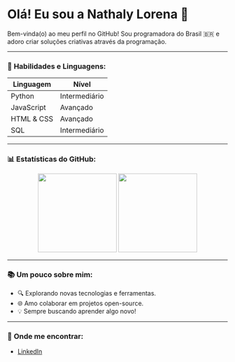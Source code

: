 # Olá! Eu sou a Nathaly Lorena 🌟

Bem-vinda(o) ao meu perfil no GitHub! Sou programadora do Brasil 🇧🇷 e adoro criar soluções criativas através da programação.

---

### 🔧 **Habilidades e Linguagens:**

| Linguagem            | Nível          |
|----------------------|-----------------|
| Python               | Intermediário  |
| JavaScript           | Avançado       |
| HTML & CSS           | Avançado       |
| SQL                  | Intermediário  |

---

### 📊 **Estatísticas do GitHub:**
<div align="center">
  <img height="180em" src="https://github-readme-stats.vercel.app/api?username=nathalylorena&show_icons=true&theme=blueberry"/>
  <img height="180em" src="https://github-readme-stats.vercel.app/api/top-langs/?username=nathalylorena&layout=compact&theme=blueberry"/>
</div>

---

### 📚 **Um pouco sobre mim:**
- 🔍 Explorando novas tecnologias e ferramentas.
- 🌐 Amo colaborar em projetos open-source.
- 💡 Sempre buscando aprender algo novo!

---

### 📢 **Onde me encontrar:**
- [LinkedIn](https://www.linkedin.com/in/nathalylorena) 

